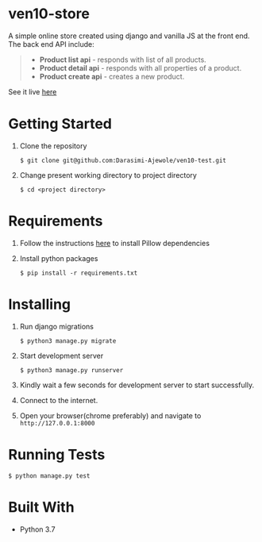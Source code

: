 # ven10-store
A simple online store created using django and vanilla JS at the front end. The back end API include:
>* **Product list api** - responds with list of all products.
>* **Product detail api** - responds with all properties of a product.
>* **Product create api** - creates a new product.

See it live [here](https://vast-plateau-57728.herokuapp.com)

# Getting Started
1. Clone the repository
    
    `$ git clone git@github.com:Darasimi-Ajewole/ven10-test.git`
2. Change present working directory to project directory
    
    `$ cd <project directory>`

# Requirements
1. Follow the instructions [here](https://pillow.readthedocs.io/en/stable/installation.html) to install Pillow dependencies 

2. Install python packages
    
    `$ pip install -r requirements.txt`

# Installing

1. Run django migrations
    
    `$ python3 manage.py migrate`

2. Start development server

    `$ python3 manage.py runserver`
3. Kindly wait a few seconds for development server to start successfully.
4. Connect to the internet.
5. Open your browser(chrome preferably) and navigate to `http://127.0.0.1:8000`

# Running Tests
 `$ python manage.py test`

# Built With
* Python 3.7